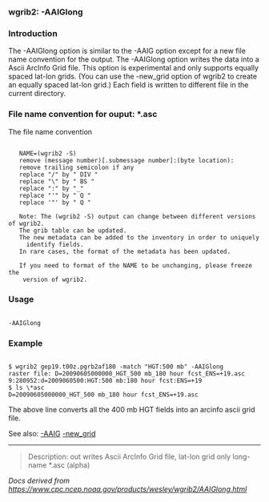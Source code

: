 
### wgrib2: -AAIGlong



### Introduction



The -AAIGlong option is similar to
the -AAIG option except for a new file name convention for the output.
The -AAIGlong option 
writes the data into a Ascii ArcInfo Grid file. This option 
is experimental and only supports equally spaced lat-lon
grids. (You can use the -new\_grid option of wgrib2 to create
an equally spaced lat-lon grid.) Each field is written to different file in the current directory.

### File name convention for ouput: \*.asc



The file name convention 

```

   NAME=(wgrib2 -S)
   remove (message number)[.submessage number]:(byte location): 
   remove trailing semicolon if any
   replace "/" by " DIV "
   replace "\" by " BS "
   replace ":" by "_"
   replace "'" by " Q "
   replace '"' by " Q "

   Note: The (wgrib2 -S) output can change between different versions of wgrib2.
   The grib table can be updated.
   The new metadata can be added to the inventory in order to uniquely 
     identify fields.
   In rare cases, the format of the metadata has been updated.

   If you need to format of the NAME to be unchanging, please freeze the
    version of wgrib2.

```

### Usage




```

-AAIGlong

```

### Example




```

$ wgrib2 gep19.t00z.pgrb2af180 -match "HGT:500 mb" -AAIGlong
raster file: D=20090605000000_HGT_500 mb_180 hour fcst_ENS=+19.asc
9:280952:d=2009060500:HGT:500 mb:180 hour fcst:ENS=+19
$ ls \*asc
D=20090605000000_HGT_500 mb_180 hour fcst_ENS=+19.asc

```

The above line converts all the 400 mb HGT fields into an
arcinfo ascii grid file.



See also: [-AAIG](./AAIG.html)
[-new\_grid](./new_grid.html)












----

>Description: out          writes Ascii ArcInfo Grid file, lat-lon grid only long-name *.asc (alpha)

_Docs derived from <https://www.cpc.ncep.noaa.gov/products/wesley/wgrib2/AAIGlong.html>_